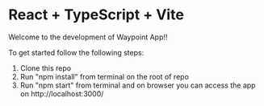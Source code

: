 # React + TypeScript + Vite

Welcome to the development of Waypoint App!!

To get started follow the following steps:

1. Clone this repo
2. Run "npm install" from terminal on the root of repo
3. Run "npm start" from terminal and on browser you can access the app on http://localhost:3000/
